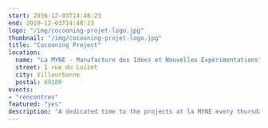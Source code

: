 ```yaml
---
start: 2016-12-03T14:48:23
end: 2019-12-03T14:48:23
logo: "/img/cocooning-projet-logo.jpg"
thumbnail: "/img/cocooning-projet-logo.jpg"
title: "Cocooning Project"
location:
  name: "La MYNE - Manufacture des Idées et Nouvelles Expérimentations"
  street: 1 rue du Luizet
  city: Villeurbanne
  postal: 69100
events: 
- "rencontres"
featured: "yes"
description: "A dedicated time to the projects at la MYNE every thursday afternoon. Either you're a project holder or have a project idea, or maybe you just want to discuss around what can be done at la MYNE and around , you're more than welcome. Please check if 'cocooners' are available to welcome you prior to come - see the 'Vie à la MYNE' agenda."
---
```

